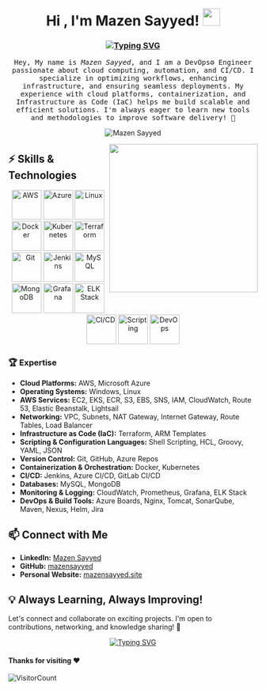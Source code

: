 <h1 align="center">Hi , I'm Mazen Sayyed! <img src="https://media.giphy.com/media/hvRJCLFzcasrR4ia7z/giphy.gif" width="35"></h1>

<h3 align="center"><a href="https://git.io/typing-svg"><img src="https://readme-typing-svg.demolab.com?font=monoscope&weight=500&size=30&duration=3000&pause=800&center=true&vCenter=true&width=435&lines=Hi+there%2C+I'm+Mazen+Sayyed+;I+hope+you're+doing+well;Enjoy+your+time+%3A)" alt="Typing SVG" /></a></h3>

<p align="center" >
  <samp>
    Hey, My name is <em>Mazen Sayyed</em>, and I am a DevOps⚙️ Engineer passionate about cloud computing, automation, and CI/CD. I specialize in optimizing workflows, enhancing infrastructure, and ensuring seamless deployments. My experience with cloud platforms, containerization, and Infrastructure as Code (IaC) helps me build scalable and efficient solutions. I'm always eager to learn new tools and methodologies to improve software delivery! 🚀
  </samp>
</p>

<p align="center"><img align="center" src="https://github-readme-streak-stats.herokuapp.com/?user=mazensayyed&theme=algolia" alt="Mazen Sayyed" /></p>

<img align='right' src="https://media.giphy.com/media/jRf5fsn8G6YaogAWxn/giphy.gif" width="300">

## :zap: Skills & Technologies
<p align="center">
  <img src="https://www.vectorlogo.zone/logos/amazon_aws/amazon_aws-icon.svg" height="60" alt="AWS" />
  <img src="https://www.vectorlogo.zone/logos/microsoft_azure/microsoft_azure-icon.svg" height="60" alt="Azure" />
  <img src="https://www.vectorlogo.zone/logos/linux/linux-icon.svg" height="60" alt="Linux" />
  <img src="https://www.vectorlogo.zone/logos/docker/docker-icon.svg" height="60" alt="Docker" />
  <img src="https://www.vectorlogo.zone/logos/kubernetes/kubernetes-icon.svg" height="60" alt="Kubernetes" />
  <img src="https://www.vectorlogo.zone/logos/terraformio/terraformio-icon.svg" height="60" alt="Terraform" />
  <img src="https://www.vectorlogo.zone/logos/git-scm/git-scm-icon.svg" height="60" alt="Git" />
  <img src="https://www.vectorlogo.zone/logos/jenkins/jenkins-icon.svg" height="60" alt="Jenkins" />
  <img src="https://www.vectorlogo.zone/logos/mysql/mysql-icon.svg" height="60" alt="MySQL" />
  <img src="https://www.vectorlogo.zone/logos/mongodb/mongodb-icon.svg" height="60" alt="MongoDB" />
  <img src="https://www.vectorlogo.zone/logos/grafana/grafana-icon.svg" height="60" alt="Grafana" />
  <img src="https://www.vectorlogo.zone/logos/elastic/elastic-icon.svg" height="60" alt="ELK Stack" />
  <img src="https://media.giphy.com/media/QTfX9Ejfra3ZmNxh6B/giphy.gif" height="60" alt="CI/CD" />
  <img src="https://media.giphy.com/media/VbnUQpnihPSIgIXuZv/giphy.gif" height="60" alt="Scripting" />
  <img src="https://media.giphy.com/media/kH1DBkPNyZPOk0BxrM/giphy.gif" height="60" alt="DevOps" />
</p>

### 🏆 Expertise
- **Cloud Platforms:** AWS, Microsoft Azure  
- **Operating Systems:** Windows, Linux  
- **AWS Services:** EC2, EKS, ECR, S3, EBS, SNS, IAM, CloudWatch, Route 53, Elastic Beanstalk, Lightsail  
- **Networking:** VPC, Subnets, NAT Gateway, Internet Gateway, Route Tables, Load Balancer  
- **Infrastructure as Code (IaC):** Terraform, ARM Templates  
- **Scripting & Configuration Languages:** Shell Scripting, HCL, Groovy, YAML, JSON  
- **Version Control:** Git, GitHub, Azure Repos  
- **Containerization & Orchestration:** Docker, Kubernetes  
- **CI/CD:** Jenkins, Azure CI/CD, GitLab CI/CD  
- **Databases:** MySQL, MongoDB  
- **Monitoring & Logging:** CloudWatch, Prometheus, Grafana, ELK Stack  
- **DevOps & Build Tools:** Azure Boards, Nginx, Tomcat, SonarQube, Maven, Nexus, Helm, Jira  

## 📫 Connect with Me
- **LinkedIn:** [Mazen Sayyed](https://www.linkedin.com/in/mazen-sayyed/)
- **GitHub:** [mazensayyed](https://github.com/mazensayyed)
- **Personal Website:** [mazensayyed.site](https://www.mazensayyed.site/)

## 💡 Always Learning, Always Improving!
Let's connect and collaborate on exciting projects. I'm open to contributions, networking, and knowledge sharing! 🚀

<p align="center"><a href="https://git.io/typing-svg"><img src="https://readme-typing-svg.demolab.com?font=monoscope&weight=500&size=30&duration=3000&pause=800&color=60F74D&background=5A56FF00&center=true&vCenter=true&width=435&lines=Thanks%2C+You're+Awesome+%3A)" alt="Typing SVG" /></a></p>

#### Thanks for visiting :heart:
![VisitorCount](https://profile-counter.glitch.me/mazensayyed/count.svg)
